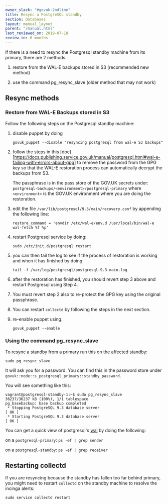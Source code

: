 ```yaml
---
owner_slack: "#govuk-2ndline"
title: Resync a PostgreSQL standby
section: Databases
layout: manual_layout
parent: "/manual.html"
last_reviewed_on: 2019-07-18
review_in: 6 months
---
```


If there is a need to resync the Postgresql standby machine from its primary,
there are 2 methods:

1. restore from the WAL-E backups stored in S3 (recommended new method)

2. use the command pg_resync_slave (older method that may not work)


## Resync methods

### Restore from WAL-E Backups stored in S3

Follow the following steps on the Postgresql standby machine:

1. disable puppet by doing
   ```
   govuk_puppet --disable "resyncing postgresql from wal-e S3 backups"
   ```

2. follow the steps in this [doc][https://docs.publishing.service.gov.uk/manual/postgresql.html#wal-e-failing-with-errors-about-gpg] to remove the password from the GPG key so that the WAL-E restoration process
can automatically decrypt the backups from S3.

   The passphrase is in the pass store of the GOV.UK secrets under:
   `postgresql-backups/<environment>/postgresql-primary`
   where `<environment>` is the GOV.UK environment where you are doing the restoration.

3. edit the file `/var/lib/postgresql/9.3/main/recovery.conf` by appending the
   following line:
   ```
   restore_command = 'envdir /etc/wal-e/env.d /usr/local/bin/wal-e wal-fetch %f %p'
   ```

4. restart Postgresql service by doing:
   ```
   sudo /etc/init.d/postgresql restart
   ```

5. you can then tail the log to see if the process of restoration is working and when
   it has finished by doing:
   ```
   tail -f /var/log/postgresql/postgresql-9.3-main.log
   ```

6. after the restoration has finished, you should revert step 3 above and restart
   Postgresql using Step 4.

7. You must revert step 2 also to re-protect the GPG key using the original
   passphrase.

8. You can restart `collectd` by following the steps in the next section.

9. re-enable puppet using:
   ```
   govuk_puppet --enable
   ```

### Using the command pg_resync_slave

To resync a standby from a primary run this on the affected standby:

```
sudo pg_resync_slave
```

It will ask you for a password. You can find this in the password store under `govuk::node::s_postgresql_primary::standby_password`.

You will see something like this:

```
vagrant@postgresql-standby-1:~$ sudo pg_resync_slave
36237/36237 kB (100%), 1/1 tablespace
pg_basebackup: base backup completed
 * Stopping PostgreSQL 9.3 database server                                 [ OK ]
 * Starting PostgreSQL 9.3 database server                                 [ OK ]
```

You can get a quick view of postgresql's [wal](https://www.postgresql.org/docs/9.1/wal-intro.html) by doing the following:

on a `postgresql-primary`: `ps -ef | grep sender`

on a `postgresql-standby`: `ps -ef | grep receiver`

## Restarting collectd

If you are resyncing because the standby has fallen too far behind primary,
you might need to restart `collectd` on the standby machine to resolve the
incinga alerts:

```
sudo service collectd restart
```

